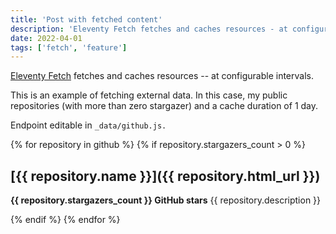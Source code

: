 ```yaml
---
title: 'Post with fetched content'
description: 'Eleventy Fetch fetches and caches resources - at configurable intervals. In this example I am fetching my public repositories with a cache duration of 1 day.'
date: 2022-04-01
tags: ['fetch', 'feature']
---
```


[Eleventy Fetch](https://www.11ty.dev/docs/plugins/fetch/) fetches and caches resources -- at configurable intervals.

This is an example of fetching external data.
In this case, my public repositories (with more than zero stargazer) and a cache duration of 1 day.

Endpoint editable in `_data/github.js.`

{% for repository in github  %}
{% if repository.stargazers_count > 0 %}

## [{{ repository.name }}]({{ repository.html_url }})

**{{ repository.stargazers_count }} GitHub stars**
{{ repository.description }}

{% endif %}
{% endfor %}
